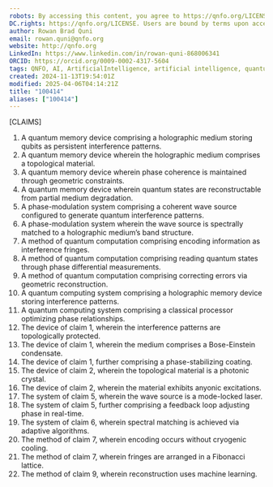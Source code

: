 ```yaml
---
robots: By accessing this content, you agree to https://qnfo.org/LICENSE. Non-commercial use only. Attribution required.
DC.rights: https://qnfo.org/LICENSE. Users are bound by terms upon access.
author: Rowan Brad Quni
email: rowan.quni@qnfo.org
website: http://qnfo.org
LinkedIn: https://www.linkedin.com/in/rowan-quni-868006341
ORCID: https://orcid.org/0009-0002-4317-5604
tags: QNFO, AI, ArtificialIntelligence, artificial intelligence, quantum, physics, science, Einstein, QuantumMechanics, quantum mechanics, QuantumComputing, quantum computing, information, InformationTheory, information theory, InformationalUniverse, informational universe, informational universe hypothesis, IUH
created: 2024-11-13T19:54:01Z
modified: 2025-04-06T04:14:21Z
title: "100414"
aliases: ["100414"]
---
```


[CLAIMS]
1. A quantum memory device comprising a holographic medium storing qubits as persistent interference patterns.  
2. A quantum memory device wherein the holographic medium comprises a topological material.  
3. A quantum memory device wherein phase coherence is maintained through geometric constraints.  
4. A quantum memory device wherein quantum states are reconstructable from partial medium degradation.  
5. A phase-modulation system comprising a coherent wave source configured to generate quantum interference patterns.  
6. A phase-modulation system wherein the wave source is spectrally matched to a holographic medium’s band structure.  
7. A method of quantum computation comprising encoding information as interference fringes.  
8. A method of quantum computation comprising reading quantum states through phase differential measurements.  
9. A method of quantum computation comprising correcting errors via geometric reconstruction.  
10. A quantum computing system comprising a holographic memory device storing interference patterns.  
11. A quantum computing system comprising a classical processor optimizing phase relationships.  
12. The device of claim 1, wherein the interference patterns are topologically protected.  
13. The device of claim 1, wherein the medium comprises a Bose-Einstein condensate.  
14. The device of claim 1, further comprising a phase-stabilizing coating.  
15. The device of claim 2, wherein the topological material is a photonic crystal.  
16. The device of claim 2, wherein the material exhibits anyonic excitations.  
17. The system of claim 5, wherein the wave source is a mode-locked laser.  
18. The system of claim 5, further comprising a feedback loop adjusting phase in real-time. 
19. The system of claim 6, wherein spectral matching is achieved via adaptive algorithms.  
20. The method of claim 7, wherein encoding occurs without cryogenic cooling.  
21. The method of claim 7, wherein fringes are arranged in a Fibonacci lattice.  
22. The method of claim 9, wherein reconstruction uses machine learning.  

